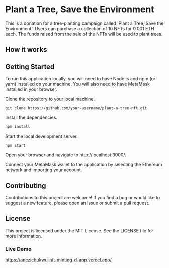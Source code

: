 # Plant a Tree, Save the Environment
This is a donation for a tree-planting campaign called 'Plant a Tree, Save the Environment.' Users can purchase a collection of 10 NFTs for 0.001 ETH each. The funds raised from the sale of the NFTs will be used to plant trees.

## How it works


## Getting Started
To run this application locally, you will need to have Node.js and npm (or yarn) installed on your machine. You will also need to have MetaMask installed in your browser.

Clone the repository to your local machine.

```
git clone https://github.com/your-username/plant-a-tree-nft.git
```

Install the dependencies.

```
npm install
```

Start the local development server.

```
npm start
```

Open your browser and navigate to http://localhost:3000/.

Connect your MetaMask wallet to the application by selecting the Ethereum network and importing your account.

## Contributing
Contributions to this project are welcome! If you find a bug or would like to suggest a new feature, please open an issue or submit a pull request.

## License
This project is licensed under the MIT License. See the LICENSE file for more information.

### Live Demo 
https://anezichukwu-nft-minting-d-app.vercel.app/
